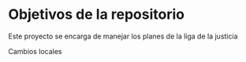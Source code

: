 # Objetivos de la repositorio

Este proyecto se encarga de manejar los planes de la liga de la justicia

Cambios locales